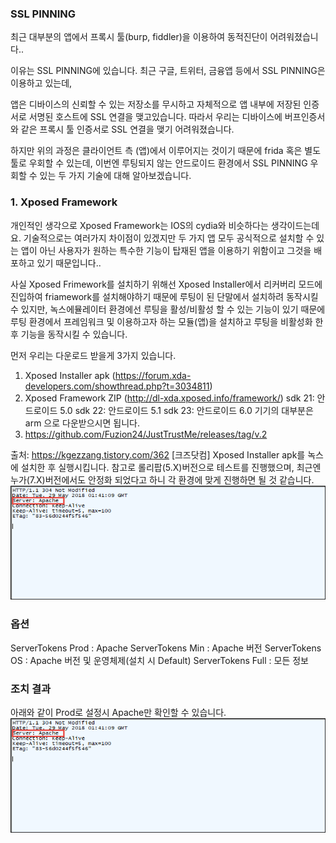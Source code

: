 ### SSL PINNING 
최근 대부분의 앱에서 프록시 툴(burp, fiddler)을 이용하여 동적진단이 어려워졌습니다..

이유는 SSL PINNING에 있습니다. 최근 구글, 트위터, 금융앱 등에서 SSL PINNING은 이용하고 있는데,

앱은 디바이스의 신뢰할 수 있는 저장소를 무시하고 자체적으로 앱 내부에 저장된 인증서로 서명된 호스트에 SSL 연결을 맺고있습니다. 따라서 우리는 디바이스에 버프인증서와 같은 프록시 툴 인증서로 SSL 연결을 맺기 어려워졌습니다.

하지만 위의 과정은 클라이언트 측 (앱)에서 이루어지는 것이기 때문에 frida 혹은 별도 툴로 우회할 수 있는데, 이번엔 루팅되지 않는 안드로이드 환경에서 SSL PINNING 우회할 수 있는 두 가지 기술에 대해 알아보겠습니다.

### 1. Xposed Framework
개인적인 생각으로 Xposed Framework는 IOS의 cydia와 비슷하다는 생각이드는데요. 기술적으로는 여러가지 차이점이 있겠지만 두 가지 앱 모두 공식적으로 설치할 수 있는 앱이 아닌 사용자가 원하는 특수한 기능이 탑재된 앱을 이용하기 위함이고 그것을 배포하고 있기 때문입니다..

사실 Xposed Frimework를 설치하기 위해선 Xposed Installer에서 리커버리 모드에 진입하여 friamework를 설치해야하기 때문에 루팅이 된 단말에서 설치하려 동작시킬 수 있지만, 녹스에뮬레이터 환경에선 루팅을 활성/비활성 할 수 있는 기능이 있기 때문에 루팅 환경에서 프레임워크 및 이용하고자 하는 모듈(앱)을 설치하고 루팅을 비활성화 한 후 기능을 동작시킬 수 있습니다. 

먼저 우리는 다운로드 받을게 3가지 있습니다.

1. Xposed Installer apk (https://forum.xda-developers.com/showthread.php?t=3034811)
2. Xposed Framework ZIP (http://dl-xda.xposed.info/framework/)
  sdk 21: 안드로이드 5.0
  sdk 22: 안드로이드 5.1
  sdk 23: 안드로이드 6.0
  기기의 대부분은 arm 으로 다운받으시면 됩니다.
3. https://github.com/Fuzion24/JustTrustMe/releases/tag/v.2

출처: https://kgezzang.tistory.com/362 [크즈닷컴]
Xposed Installer apk를 녹스에 설치한 후 실행시킵니다. 
참고로 롤리팝(5.X)버전으로 테스트를 진행했으며, 최근엔 누가(7.X)버전에서도 안정화 되었다고 하니 각 환경에 맞게 진행하면 될 것 같습니다.
![header_result](./header_result.png)



### 옵션
ServerTokens Prod : Apache
ServerTokens Min : Apache 버전
ServerTokens OS : Apache 버전 및 운영체제(설치 시 Default)
ServerTokens Full : 모든 정보

### 조치 결과

아래와 같이 Prod로 설정시 Apache만 확인할 수 있습니다.
![header_result](./header_result.png)
